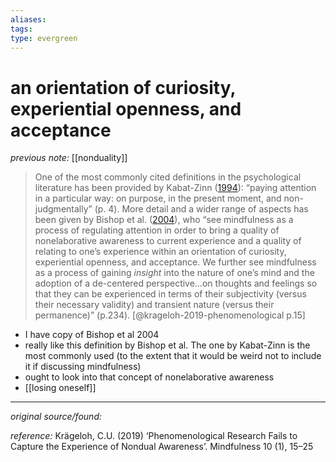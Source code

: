 ```yaml
---
aliases: 
tags: 
type: evergreen
---
```


# an orientation of curiosity, experiential openness, and acceptance

_previous note:_ [[nonduality]]

> One of the most commonly cited definitions in the psychological literature has been provided by Kabat-Zinn ([1994](https://link.springer.com/article/10.1007/s12671-018-0995-z#ref-CR34)): “paying attention in a particular way: on purpose, in the present moment, and non-judgmentally” (p. 4). More detail and a wider range of aspects has been given by Bishop et al. ([2004](https://link.springer.com/article/10.1007/s12671-018-0995-z#ref-CR7)), who “see mindfulness as a process of regulating attention in order to bring a quality of nonelaborative awareness to current experience and a quality of relating to one’s experience within an orientation of curiosity, experiential openness, and acceptance. We further see mindfulness as a process of gaining *insight* into the nature of one’s mind and the adoption of a de-centered perspective…on thoughts and feelings so that they can be experienced in terms of their subjectivity (versus their necessary validity) and transient nature (versus their permanence)” (p.234). [@krageloh-2019-phenomenological p.15]

- I have copy of Bishop et al 2004
- really like this definition by Bishop et al. The one by Kabat-Zinn is the most commonly used (to the extent that it would be weird not to include it if discussing mindfulness)
- ought to look into that concept of nonelaborative awareness
- [[losing oneself]]

---

_original source/found:_ 

_reference:_ Krägeloh, C.U. (2019) ‘Phenomenological Research Fails to Capture the Experience of Nondual Awareness’. Mindfulness 10 (1), 15–25




